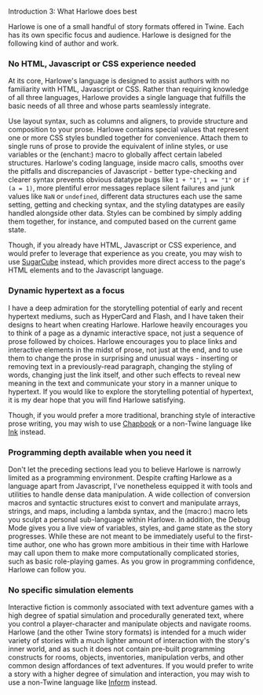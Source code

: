 Introduction 3: What Harlowe does best

Harlowe is one of a small handful of story formats offered in Twine. Each has its own specific focus and audience. Harlowe is designed for the following kind of author and work.

### No HTML, Javascript or CSS experience needed

At its core, Harlowe's language is designed to assist authors with no familiarity with HTML, Javascript or CSS. Rather than requiring knowledge of all three languages, Harlowe provides a single language that fulfills the basic needs of all three and whose parts seamlessly integrate.

Use layout syntax, such as columns and aligners, to provide structure and composition to your prose. Harlowe contains special values that represent one or more CSS styles bundled together for convenience. Attach them to single runs of prose to provide the equivalent of inline styles, or use variables or the (enchant:) macro to globally affect certain labeled structures. Harlowe's coding language, inside macro calls, smooths over the pitfalls and discrepancies of Javascript - better type-checking and clearer syntax prevents obvious datatype bugs like `1 + "1"`, `1 == "1"` or `if (a = 1)`, more plentiful error messages replace silent failures and junk values like `NaN` or `undefined`, different data structures each use the same setting, getting and checking syntax, and the styling datatypes are easily handled alongside other data. Styles can be combined by simply adding them together, for instance, and computed based on the current game state.

Though, if you already have HTML, Javascript or CSS experience, and would prefer to leverage that experience as you create, you may wish to use [SugarCube](https://www.motoslave.net/sugarcube/2/) instead, which provides more direct access to the page's HTML elements and to the Javascript language.

### Dynamic hypertext as a focus

I have a deep admiration for the storytelling potential of early and recent hypertext mediums, such as HyperCard and Flash, and I have taken their designs to heart when creating Harlowe. Harlowe heavily encourages you to think of a page as a dynamic interactive space, not just a sequence of prose followed by choices. Harlowe encourages you to place links and interactive elements in the midst of prose, not just at the end, and to use them to change the prose in surprising and unusual ways - inserting or removing text in a previously-read paragraph, changing the styling of words, changing just the link itself, and other such effects to reveal new meaning in the text and communicate your story in a manner unique to hypertext. If you would like to explore the storytelling potential of hypertext, it is my dear hope that you will find Harlowe satisfying.

Though, if you would prefer a more traditional, branching style of interactive prose writing, you may wish to use [Chapbook](https://klembot.github.io/chapbook/guide/) or a non-Twine language like [Ink](https://www.inklestudios.com/ink/) instead.

### Programming depth available when you need it

Don't let the preceding sections lead you to believe Harlowe is narrowly limited as a programming environment. Despite crafting Harlowe as a language apart from Javascript, I've nonetheless equipped it with tools and utilities to handle dense data manipulation. A wide collection of conversion macros and syntactic structures exist to convert and manipulate arrays, strings, and maps, including a lambda syntax, and the (macro:) macro lets you sculpt a personal sub-language within Harlowe. In addition, the Debug Mode gives you a live view of variables, styles, and game state as the story progresses. While these are not meant to be immediately useful to the first-time author, one who has grown more ambitious in their time with Harlowe may call upon them to make more computationally complicated stories, such as basic role-playing games. As you grow in programming confidence, Harlowe can follow you.

### No specific simulation elements

Interactive fiction is commonly associated with text adventure games with a high degree of spatial simulation and procedurally generated text, where you control a player-character and manipulate objects and navigate rooms. Harlowe (and the other Twine story formats) is intended for a much wider variety of stories with a much lighter amount of interaction with the story's inner world, and as such it does not contain pre-built programming constructs for rooms, objects, inventories, manipulation verbs, and other common design affordances of text adventures. If you would prefer to write a story with a higher degree of simulation and interaction, you may wish to use a non-Twine language like [Inform](http://inform7.com/) instead.
